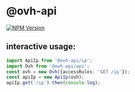 # @ovh-api

[![NPM Version](https://img.shields.io/npm/v/@ovh-api/common.svg?style=api)](https://www.npmjs.org/package/@ovh-api/api)

## interactive usage:

```typescript
import ApiIp from '@ovh-api/ip';
import Ovh from '@ovh-api/api';
const ovh = new Ovh({accessRules: 'GET /ip'});
const apiIp = new ApiIp(ovh);
apiIp.get('/ip').then(console.log);
```
